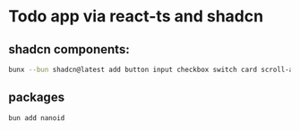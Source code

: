# Todo app via react-ts and shadcn

## shadcn components:

```bash
bunx --bun shadcn@latest add button input checkbox switch card scroll-area dialog alert-dialog badge separator sonner
```

## packages

```bash
bun add nanoid
```
